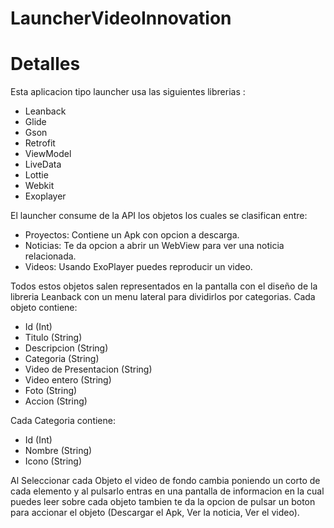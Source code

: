 # LauncherVideoInnovation

# Detalles 

Esta aplicacion tipo launcher usa las siguientes librerias : 

- Leanback
- Glide
- Gson
- Retrofit
- ViewModel
- LiveData
- Lottie
- Webkit
- Exoplayer

El launcher consume de la API los objetos los cuales se clasifican entre:

- Proyectos: Contiene un Apk con opcion a descarga.
- Noticias: Te da opcion a abrir un WebView para ver una noticia relacionada.
- Videos: Usando ExoPlayer puedes reproducir un video.

Todos estos objetos salen representados en la pantalla con el diseño de la libreria Leanback con un menu lateral para dividirlos por categorias.
Cada objeto contiene:

- Id (Int)
- Titulo (String)
- Descripcion (String)
- Categoria (String)
- Video de Presentacion (String)
- Video entero (String)
- Foto (String)
- Accion (String)

Cada Categoria contiene: 
- Id (Int)
- Nombre (String)
- Icono (String)

Al Seleccionar cada Objeto el video de fondo cambia poniendo un corto de cada elemento y al pulsarlo entras en una pantalla de informacion
en la cual puedes leer sobre cada objeto tambien te da la opcion de pulsar un boton para accionar el objeto (Descargar el Apk, Ver la noticia, Ver el video).

